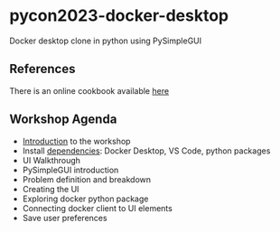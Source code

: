 # pycon2023-docker-desktop

Docker desktop clone in python using PySimpleGUI

## References

There is an online cookbook available [here](https://www.pysimplegui.org/en/latest/cookbook/)

## Workshop Agenda

* [Introduction](docs/intro.md) to the workshop
* Install [dependencies](docs/install.md): Docker Desktop, VS Code, python packages
* UI Walkthrough
* PySimpleGUI introduction
* Problem definition and breakdown
* Creating the UI
* Exploring docker python package
* Connecting docker client to UI elements
* Save user preferences
